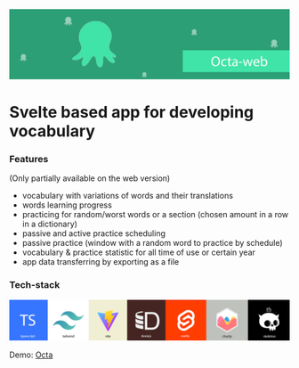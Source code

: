 <img src="./github extras/github repository poster.jpg">

# Svelte based app for developing vocabulary

### Features

(Only partially available on the web version)
*  vocabulary with variations of words and their translations
*  words learning progress
*  practicing for random/worst words or a section (chosen amount in a row in a dictionary)
*  passive and active practice scheduling 
*  passive practice (window with a random word to practice by schedule)
*  vocabulary & practice statistic for all time of use or certain year
*  app data transferring by exporting as a file

### Tech-stack

<img src="./github extras/tech-stack.jpg">

Demo: <a href="https://mero-plaform.github.io/octa-web-build/"> Octa </a>
